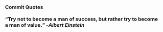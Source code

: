### Commit Quotes <br> <br> <q>Try not to become a man of success, but rather try to become a man of value.</q> -<em>Albert Einstein</em>
